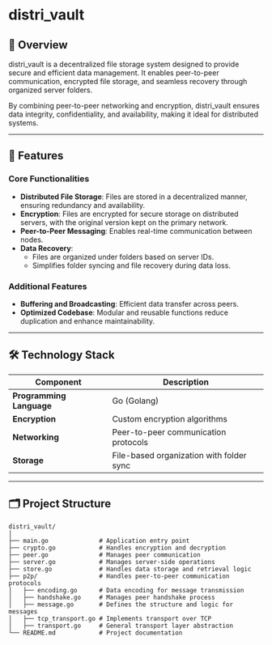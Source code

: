 # distri_vault

## 📖 Overview
distri_vault is a decentralized file storage system designed to provide secure and efficient data management. It enables peer-to-peer communication, encrypted file storage, and seamless recovery through organized server folders.

By combining peer-to-peer networking and encryption, distri_vault ensures data integrity, confidentiality, and availability, making it ideal for distributed systems.

---

## 🚀 Features

### Core Functionalities
- **Distributed File Storage**: Files are stored in a decentralized manner, ensuring redundancy and availability.
- **Encryption**: Files are encrypted for secure storage on distributed servers, with the original version kept on the primary network.
- **Peer-to-Peer Messaging**: Enables real-time communication between nodes.
- **Data Recovery**:
  - Files are organized under folders based on server IDs.
  - Simplifies folder syncing and file recovery during data loss.

### Additional Features
- **Buffering and Broadcasting**: Efficient data transfer across peers.
- **Optimized Codebase**: Modular and reusable functions reduce duplication and enhance maintainability.

---

## 🛠️ Technology Stack

| Component             | Description                                    |
|-----------------------|------------------------------------------------|
| **Programming Language** | Go (Golang)                                  |
| **Encryption**         | Custom encryption algorithms                   |
| **Networking**         | Peer-to-peer communication protocols           |
| **Storage**            | File-based organization with folder sync       |

---

## 🗂️ Project Structure
```plaintext
distri_vault/
│
├── main.go              # Application entry point
├── crypto.go            # Handles encryption and decryption
├── peer.go              # Manages peer communication
├── server.go            # Manages server-side operations
├── store.go             # Handles data storage and retrieval logic
├── p2p/                 # Handles peer-to-peer communication protocols
│   ├── encoding.go      # Data encoding for message transmission
│   ├── handshake.go     # Manages peer handshake process
│   ├── message.go       # Defines the structure and logic for messages
│   ├── tcp_transport.go # Implements transport over TCP
│   ├── transport.go     # General transport layer abstraction
└── README.md            # Project documentation
